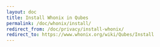 ```yaml
---
layout: doc
title: Install Whonix in Qubes
permalink: /doc/whonix/install/
redirect_from: /doc/privacy/install-whonix/
redirect_to: https://www.whonix.org/wiki/Qubes/Install
---
```


